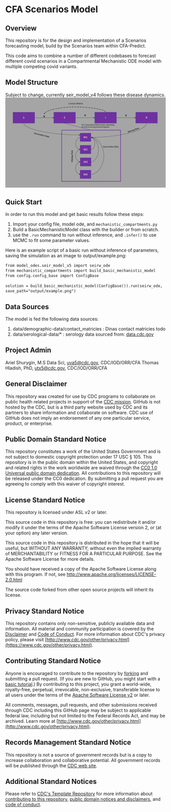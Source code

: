 # CFA Scenarios Model

## Overview

This repository is for the design and implementation of a Scenarios forecasting model, build by the Scenarios team within CFA-Predict.

This code aims to combine a number of different codebases to forecast different covid scenarios in a Compartmental Mechanistic ODE model with multiple competing covid variants.

## Model Structure

Subject to change, currently seir_model_v4 follows these disease dynamics.
![](/misc/seir_model_v4_diagram.png)

## Quick Start

In order to run this model and get basic results follow these steps:
1. Import your config file, model ode, and `mechanistic_compartments.py`
2. Build a BasicMechanisticModel class with the builder or from scratch.
3. use the `.run` command to run without inference, and `.infer()` to use MCMC to fit some parameter values.

Here is an example script of a basic run without inference of parameters, saving the simulation as an image to output/example.png:
```
from model_odes.seir_model_v5 import seirw_ode
from mechanistic_compartments import build_basic_mechanistic_model
from config.config_base import ConfigBase

solution = build_basic_mechanistic_model(ConfigBase()).run(seirw_ode, save_path="output/example.png")
```

## Data Sources

The model is fed the following data sources:
1. data/demographic-data/contact_matricies : Dinas contact matricies todo
2. data/serological-data/* : serology data sourced from: [data.cdc.gov](https://data.cdc.gov/Laboratory-Surveillance/Nationwide-Commercial-Laboratory-Seroprevalence-Su/d2tw-32xv)

## Project Admin

Ariel Shurygin, M.S Data Sci, uva5@cdc.gov, CDC/IOD/ORR/CFA
Thomas Hladish, PhD, utx5@cdc.gov, CDC/IOD/ORR/CFA

## General Disclaimer
This repository was created for use by CDC programs to collaborate on public health related projects in support of the [CDC mission](https://www.cdc.gov/about/organization/mission.htm).  GitHub is not hosted by the CDC, but is a third party website used by CDC and its partners to share information and collaborate on software. CDC use of GitHub does not imply an endorsement of any one particular service, product, or enterprise.

## Public Domain Standard Notice
This repository constitutes a work of the United States Government and is not
subject to domestic copyright protection under 17 USC § 105. This repository is in
the public domain within the United States, and copyright and related rights in
the work worldwide are waived through the [CC0 1.0 Universal public domain dedication](https://creativecommons.org/publicdomain/zero/1.0/).
All contributions to this repository will be released under the CC0 dedication. By
submitting a pull request you are agreeing to comply with this waiver of
copyright interest.

## License Standard Notice
This repository is licensed under ASL v2 or later.

This source code in this repository is free: you can redistribute it and/or modify it under
the terms of the Apache Software License version 2, or (at your option) any
later version.

This source code in this repository is distributed in the hope that it will be useful, but WITHOUT ANY
WARRANTY; without even the implied warranty of MERCHANTABILITY or FITNESS FOR A
PARTICULAR PURPOSE. See the Apache Software License for more details.

You should have received a copy of the Apache Software License along with this
program. If not, see http://www.apache.org/licenses/LICENSE-2.0.html

The source code forked from other open source projects will inherit its license.

## Privacy Standard Notice
This repository contains only non-sensitive, publicly available data and
information. All material and community participation is covered by the
[Disclaimer](https://github.com/CDCgov/template/blob/master/DISCLAIMER.md)
and [Code of Conduct](https://github.com/CDCgov/template/blob/master/code-of-conduct.md).
For more information about CDC's privacy policy, please visit [http://www.cdc.gov/other/privacy.html](https://www.cdc.gov/other/privacy.html).

## Contributing Standard Notice
Anyone is encouraged to contribute to the repository by [forking](https://help.github.com/articles/fork-a-repo)
and submitting a pull request. (If you are new to GitHub, you might start with a
[basic tutorial](https://help.github.com/articles/set-up-git).) By contributing
to this project, you grant a world-wide, royalty-free, perpetual, irrevocable,
non-exclusive, transferable license to all users under the terms of the
[Apache Software License v2](http://www.apache.org/licenses/LICENSE-2.0.html) or
later.

All comments, messages, pull requests, and other submissions received through
CDC including this GitHub page may be subject to applicable federal law, including but not limited to the Federal Records Act, and may be archived. Learn more at [http://www.cdc.gov/other/privacy.html](http://www.cdc.gov/other/privacy.html).

## Records Management Standard Notice
This repository is not a source of government records but is a copy to increase
collaboration and collaborative potential. All government records will be
published through the [CDC web site](http://www.cdc.gov).

## Additional Standard Notices
Please refer to [CDC's Template Repository](https://github.com/CDCgov/template)
for more information about [contributing to this repository](https://github.com/CDCgov/template/blob/master/CONTRIBUTING.md),
[public domain notices and disclaimers](https://github.com/CDCgov/template/blob/master/DISCLAIMER.md),
and [code of conduct](https://github.com/CDCgov/template/blob/master/code-of-conduct.md).
